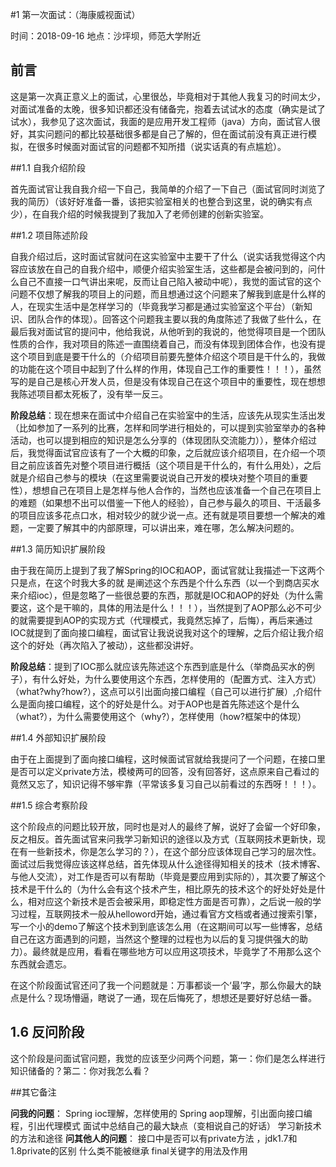 #1 第一次面试：（海康威视面试）

时间：2018-09-16 
地点：沙坪坝，师范大学附近

## 前言

这是第一次真正意义上的面试，心里很怂，毕竟相对于其他人我复习的时间太少，对面试准备的太晚，很多知识都还没有储备完，抱着去试试水的态度（确实是试了试水），我参见了这次面试，我面的是应用开发工程师（java）方向，面试官人很好，其实问题问的都比较基础很多都是自己了解的，但在面试前没有真正进行模拟，在很多时候面对面试官的问题都不知所措（说实话真的有点尴尬）。

##1.1 自我介绍阶段

首先面试官让我自我介绍一下自己，我简单的介绍了一下自己（面试官同时浏览了我的简历）（该好好准备一番，该把实验室相关的也整合到这里，说的确实有点少），在自我介绍的时候我提到了我加入了老师创建的创新实验室。

##1.2 项目陈述阶段

自我介绍过后，这时面试官就问在这实验室中主要干了什么（说实话我觉得这个内容应该放在自己的自我介绍中，顺便介绍实验室生活，这些都是会被问到的，问什么自己不直接一口气讲出来呢，反而让自己陷入被动中呢），我觉的面试官的这个问题不仅想了解我的项目上的问题，而且想通过这个问题来了解我到底是什么样的人，在现实生活中是怎样学习的（毕竟我学习都是通过实验室这个平台）（新知识、团队合作的体现）。回答这个问题我主要以我的角度陈述了我做了些什么，在最后我对面试官的提问中，他给我说，从他听到的我说的，他觉得项目是一个团队性质的合作，我对项目的陈述一直围绕着自己，而没有体现到团体合作，也没有提这个项目到底是要干什么的（介绍项目前要先整体介绍这个项目是干什么的，我做的功能在这个项目中起到了什么样的作用，体现自己工作的重要性！！！），虽然写的是自己是核心开发人员，但是没有体现自己在这个项目中的重要性，现在想想我陈述项目都太死板了，没有举一反三。

**阶段总结**：现在想来在面试中介绍自己在实验室中的生活，应该先从现实生活出发（比如参加了一系列的比赛，怎样和同学进行相处的，可以提到实验室举办的各种活动，也可以提到相应的知识是怎么分享的（体现团队交流能力）），整体介绍过后，我觉得面试官应该有了一个大概的印象，之后就应该介绍项目，在介绍一个项目之前应该首先对整个项目进行概括（这个项目是干什么的，有什么用处），之后就是介绍自己参与的模块（在这里需要说说自己开发的模块对整个项目的重要性），想想自己在项目上是怎样与他人合作的，当然也应该准备一个自己在项目上的难题（如果想不出可以借鉴一下他人的经验），自己参与最久的项目、干活最多的项目应该多花点口水，相对较少的就少说一点。还有就是项目要想一个解决的难题，一定要了解其中的内部原理，可以讲出来，难在哪，怎么解决问题的。

##1.3 简历知识扩展阶段

由于我在简历上提到了我了解Spring的IOC和AOP，面试官就让我描述一下这两个只是点，在这个时我大多的就
是阐述这个东西是个什么东西（以一个到商店买水来介绍ioc），但是忽略了一些很总要的东西，那就是IOC和AOP的好处（为什么需要这，这个是干嘛的，具体的用法是什么！！！），当然提到了AOP那么必不可少的就需要提到AOP的实现方式（代理模式，我竟然忘掉了，后悔），再后来通过IOC就提到了面向接口编程，面试官让我说说我对这个的理解，之后介绍让我介绍这个的好处（再次陷入了被动），这些都没讲好。

**阶段总结**：提到了IOC那么就应该先陈述这个东西到底是什么（举商品买水的例子），有什么好处，为什么要使用这个东西，怎样使用的（配置方式、注入方式）（what?why?how?），这点可以引出面向接口编程（自己可以进行扩展）,介绍什么是面向接口编程，这个的好处是什么。对于AOP也是首先陈述这个是什么（what?），为什么需要使用这个（why?），怎样使用（how?框架中的体现）

##1.4 外部知识扩展阶段

由于在上面提到了面向接口编程，这时候面试官就给我提问了一个问题，在接口里是否可以定义private方法，模棱两可的回答，没有回答好，这点原来自己看过的竟然又忘了，知识记得不够牢靠（平常该多复习自己以前看过的东西呀！！！）。

##1.5 综合考察阶段

这个阶段点的问题比较开放，同时也是对人的最终了解，说好了会留一个好印象，反之相反。首先面试官来问我学习新知识的途径以及方式（互联网技术更新快，现在有一些新技术，你是怎么学习的？），在这个部分应该体现自己学习的层次性。面试过后我觉得应该这样总结，首先体现从什么途径得知相关的技术（技术博客、与他人交流），对工作是否可以有帮助（毕竟是要应用到实际的），其次要了解这个技术是干什么的（为什么会有这个技术产生，相比原先的技术这个的好处好处是什么，相对应这个新技术是否会被采用，即稳定性方面是否可靠），之后说一般的学习过程，互联网技术一般从helloword开始，通过看官方文档或者通过搜索引擎，写一个小的demo了解这个技术到到底该怎么用（在这期间可以写一些博客，总结自己在这方面遇到的问题，当然这个整理的过程也为以后的复习提供强大的助力）。最终就是应用，看看在哪些地方可以应用这项技术，毕竟学了不用那么这个东西就会遗忘。

在这个阶段面试官还问了我一个问题就是：万事都谈一个‘最’字，那么你最大的缺点是什么？现场懵逼，瞎说了一通，现在后悔死了，想想还是要好好总结一番。

## 1.6 反问阶段

这个阶段是问面试官问题，我觉的应该至少问两个问题，第一：你们是怎么样进行知识储备的？第二：你对我怎么看？

##其它备注

**问我的问题**：
    Spring ioc理解，怎样使用的
    Spring aop理解，引出面向接口编程，引出代理模式
    面试中总结自己的最大缺点（变相说自己的好话）
    学习新技术的方法和途径
**问其他人的问题**：
    接口中是否可以有private方法 ，jdk1.7和1.8private的区别
    什么类不能被继承
    final关键字的用法及作用

